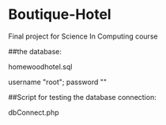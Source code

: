 # Boutique-Hotel
Final project for Science In Computing course 



##the database:

homewoodhotel.sql

username "root"; password ""

##Script for testing the database connection:

dbConnect.php
